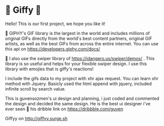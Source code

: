 #  🎉  Giffy   🎊


Hello! This is our first project, we hope you like it! 

🤡 GIPHY's GIF library is the largest in the world and includes millions of original GIFs directly from the world's best content partners, original GIF artists, as well as the best GIFs from across the entire internet. You can use this api on https://developers.giphy.com/docs/

👻 I also use the swiper library of https://idangero.us/swiper/demos/ . This library is so useful and helps for your flexible swiper design. I use this library with emojies that is giffy's reactions! 

I include the gifs data to my project with xhr ajax request. You can learn xhr method with Jquery. Basicly used the html append with jquery, included infinite scroll by search value. 

This is guvensozmen's ui design and planning, i just coded and commented the design and decided the same design. He is the best ui designer i've ever seen 🖤 his dribble link on https://dribbble.com/guven

Giffyy on http://giffyy.surge.sh 






